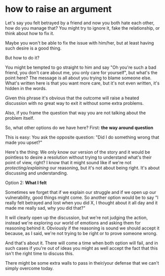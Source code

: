 
# how to raise an argument

Let's say you felt betrayed by a friend and now you both hate each other, how do you manage that? You might try to ignore it, fake the relationship, or think about how to fix it.

Maybe you won't be able to fix the issue with him/her, but at least having such desire is a good thing.

But how to do it?

You might be tempted to go straight to him and say "Oh you're such a bad friend, you don't care about me, you only care for yourself", but what's the point here?
The message is all about you trying to blame someone else. What's written here is that you want more care, but it's not even written, it's hidden in the words. 

Given this phrase it's obvious that the outcome will raise a heated discussion with no great way to exit it without some extra problems.

Also, if you frame the question that way you are not talking about the problem itself.

So, what other options do we have here?
First: **the way around question**

This is easy: You ask the opposite question: "Did I do something wrong that made you upset?"

Here's the thing: We only know our version of the story and it would be pointless to desire a resolution without trying to understand what's their point of view, right?
I know that it might sound like if we're not _protecting/explaining_ our reasoning, but it's not about being right. It's about discussing and understanding.

Option 2: **What I felt**

Sometimes we forget that if we explain our struggle and if we open up our vulnerability, good things might come.
So another option would be to say "I really felt betrayed and lost when you did X, I thought about it all day and it made me really sad, why you did that?"

It will clearly open up the discussion, but we're not judging the action, instead we're exploring our world of emotions and asking them for reasoning behind it.
Obviously if the reasoning is sound we should accept it because, as I said, we're not trying to be right or to prove someone wrong.

And that's about it. 
There will come a time when both option will fail, and in such cases if you're out of ideas you might as well accept the fact that this isn't the right time to discuss this. 

There might be some extra walls to pass in their/your defense that we can't simply overcome today.

